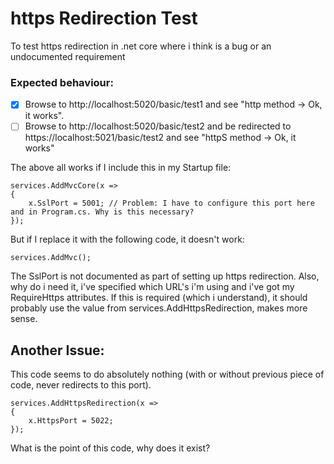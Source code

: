 # https Redirection Test
To test https redirection in .net core where i think is a bug or an undocumented requirement

### Expected behaviour:
- [x] Browse to http://localhost:5020/basic/test1 and see "http method -> Ok, it works".
- [ ] Browse to http://localhost:5020/basic/test2 and be redirected to https://localhost:5021/basic/test2 and see "httpS method -> Ok, it works" 

The above all works if I include this in my Startup file:

```
services.AddMvcCore(x =>
{
    x.SslPort = 5001; // Problem: I have to configure this port here and in Program.cs. Why is this necessary?
});
```

But if I replace it with the following code, it doesn't work:
```
services.AddMvc();
```
The SslPort is not documented as part of setting up https redirection.
Also, why do i need it, i've specified which URL's i'm using and i've got my RequireHttps attributes.
If this is required (which i understand), it should probably use the value from services.AddHttpsRedirection, makes more sense.


## Another Issue:
This code seems to do absolutely nothing (with or without previous piece of code, never redirects to this port).
```
services.AddHttpsRedirection(x =>
{
    x.HttpsPort = 5022;
});
```
What is the point of this code, why does it exist?
